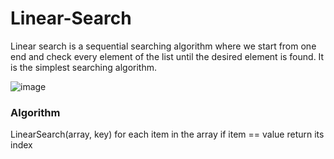 # Linear-Search
Linear search is a sequential searching algorithm where we start from one end and check every element of the list until the desired element is found. It is the simplest searching algorithm.

![image](https://cdn.programiz.com/sites/tutorial2program/files/linear-search-found.png)

### Algorithm
LinearSearch(array, key)
  for each item in the array
    if item == value
      return its index
      

